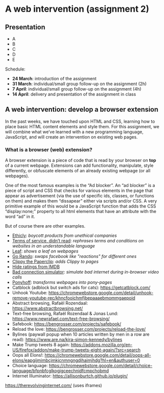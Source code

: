 # A web intervention (assignment 2)

## Presentation

- A
- B
- C
- D
- E

Schedule:

- **24 March**: introduction of the assignment
- **31 March**: individual/small group follow-up on the assignment (2h)
- **7 April**: individual/small group follow-up on the assignment (4h)
- **14 April**: delivery and presentation of the assignment in class

## A web intervention: develop a browser extension

In the past weeks, we have touched upon HTML and CSS, learning how to place basic HTML content elements and style them. For this assignment, we will combine what we’ve learned with a new programming language, JavaScript, and will create an intervention on existing web pages.

### What is a browser (web) extension?

A browser extension is a piece of code that is read by your browser on **top** of a current webpage. Extensions can add functionality, manipulate, style differently, or obfuscate elements of an already existing webpage (or all webpages).

One of the most famous examples is the “Ad blocker”. An “ad blocker” is a piece of script and CSS that checks for various elements in the page that appear as advertisement (via the use of specific ids, classes, or functions on them) and makes them “dissapear” either via scripts and/or CSS. A very primitive example of this would be a JavaScript function that adds the CSS “display:none;” property to all html elements that have an attribute with the word “ad” in it.

But of course there are other examples.



- [Ethicly](https://www.ethicly.info/): *boycott products from unethical companies*
- [Terms of service, didn’t read](https://tosdr.org/en): *rephrases terms and conditions on websites in an understandable language*
- [Leaf](https://chromewebstore.google.com/detail/leaf-browser/kppcmdpolcfihnkfbngahdofkdnfbkan/related): *shows a leaf on webpages*
- [Go Rando](https://chromewebstore.google.com/detail/go-rando/mjbieolneliipggbbfmfmbohcgldhlon?hl=en): *swaps facebook like "reactions" for different ones*
- [Clippy the Paperclip](https://chromewebstore.google.com/detail/clippy-the-paperclip-assi/fmbcdhjmhddnnpeomknikdbboejbhdcl?hl=en-US): *adds Clippy to pages*
- [Hide ratings from IMDB](https://chromewebstore.google.com/detail/hide-ratings-imdbgoodread/cnjhjnjbpedipoamajojlbfakbadgiam)
- [Bad connection simulator](https://chromewebstore.google.com/detail/bad-connection-simulator/gflankmgolakfdeiponkgmbhbhpdmjlg): *simulate bad internet during in-browser video calls*
- [Ponyhoff](https://jointheherd.little.my): *transforms webpages into pony-pages*
- Catblock (adblock but switch ads for cats): https://getcatblock.com/
- Unhook Youtube: https://chromewebstore.google.com/detail/unhook-remove-youtube-rec/khncfooichmfjbepaaaebmommgaepoid
- Abstract browsing, Rafaël Rozendaal: https://www.abstractbrowsing.net/
- Text-free browsing, Rafaël Rozendaal & Jonas Lund: https://www.newrafael.com/text-free-browsing/
- Safebook: https://bengrosser.com/projects/safebook/
- Reload the love: https://bengrosser.com/projects/reload-the-love/
- Bylines (paywall popup when 10 articles written by men in a row are read): https://www.are.na/kira-simon-kennedy/bylines
- Make Trump tweets 8 again: https://addons.mozilla.org/en-US/firefox/addon/make-trump-tweets-eight-again/?src=search
- Oops all Elons!: https://chromewebstore.google.com/detail/oops-all-elons/eapgijmimbcjmkjcnmngngdjhaimjhdg?hl=en&authuser=0
- Choice language: https://chromewebstore.google.com/detail/choice-language/bfpnbfcglkogjgceechnidfcmpchobmd
- Internet Illuminator: https://allisonburtch.github.io/plugin/

https://therevolvinginternet.com/ (uses iframes)



